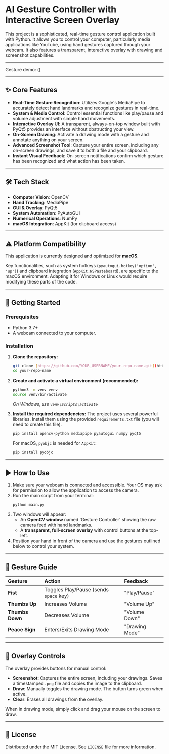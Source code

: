 # AI Gesture Controller with Interactive Screen Overlay

This project is a sophisticated, real-time gesture control application built with Python. It allows you to control your computer, particularly media applications like YouTube, using hand gestures captured through your webcam. It also features a transparent, interactive overlay with drawing and screenshot capabilities.

---
Gesture demo: ()

---

## ✨ Core Features

* **Real-Time Gesture Recognition**: Utilizes Google's MediaPipe to accurately detect hand landmarks and recognize gestures in real-time.
* **System & Media Control**: Control essential functions like play/pause and volume adjustment with simple hand movements.
* **Interactive Overlay UI**: A transparent, always-on-top window built with PyQt5 provides an interface without obstructing your view.
* **On-Screen Drawing**: Activate a drawing mode with a gesture and annotate anything on your screen.
* **Advanced Screenshot Tool**: Capture your entire screen, including any on-screen drawings, and save it to both a file and your clipboard.
* **Instant Visual Feedback**: On-screen notifications confirm which gesture has been recognized and what action has been taken.

---

## 🛠️ Tech Stack

* **Computer Vision**: OpenCV
* **Hand Tracking**: MediaPipe
* **GUI & Overlay**: PyQt5
* **System Automation**: PyAutoGUI
* **Numerical Operations**: NumPy
* **macOS Integration**: AppKit (for clipboard access)

---

## ⚠️ Platform Compatibility

This application is currently designed and optimized for **macOS**.

Key functionalities, such as system hotkeys (`pyautogui.hotkey('option', 'up')`) and clipboard integration (`AppKit.NSPasteboard`), are specific to the macOS environment. Adapting it for Windows or Linux would require modifying these parts of the code.

---

## 🚀 Getting Started

### Prerequisites

* Python 3.7+
* A webcam connected to your computer.

### Installation

1.  **Clone the repository:**
    ```bash
    git clone [https://github.com/YOUR_USERNAME/your-repo-name.git](https://github.com/YOUR_USERNAME/your-repo-name.git)
    cd your-repo-name
    ```

2.  **Create and activate a virtual environment (recommended):**
    ```bash
    python3 -m venv venv
    source venv/bin/activate
    ```
    *On Windows, use `venv\Scripts\activate`*

3.  **Install the required dependencies:**
    The project uses several powerful libraries. Install them using the provided `requirements.txt` file (you will need to create this file).
    ```bash
    pip install opencv-python mediapipe pyautogui numpy pyqt5
    ```
    For macOS, `pyobjc` is needed for `AppKit`:
    ```bash
    pip install pyobjc
    ```

---

## ▶️ How to Use

1.  Make sure your webcam is connected and accessible. Your OS may ask for permission to allow the application to access the camera.
2.  Run the main script from your terminal:
    ```bash
    python main.py
    ```
3.  Two windows will appear:
    * An **OpenCV window** named 'Gesture Controller' showing the raw camera feed with hand landmarks.
    * A **transparent, full-screen overlay** with control buttons at the top-left.
4.  Position your hand in front of the camera and use the gestures outlined below to control your system.

---

## 🙌 Gesture Guide

| Gesture | Action | Feedback |
| :--- | :--- | :--- |
| **Fist** | Toggles Play/Pause (sends `space` key) | "Play/Pause" |
| **Thumbs Up** | Increases Volume | "Volume Up" |
| **Thumbs Down** | Decreases Volume | "Volume Down" |
| **Peace Sign** | Enters/Exits Drawing Mode | "Drawing Mode" |

---

## 🎨 Overlay Controls

The overlay provides buttons for manual control:

* **Screenshot**: Captures the entire screen, including your drawings. Saves a timestamped `.png` file and copies the image to the clipboard.
* **Draw**: Manually toggles the drawing mode. The button turns green when active.
* **Clear**: Erases all drawings from the overlay.

When in drawing mode, simply click and drag your mouse on the screen to draw.

---

## 📄 License

Distributed under the MIT License. See `LICENSE` file for more information.

